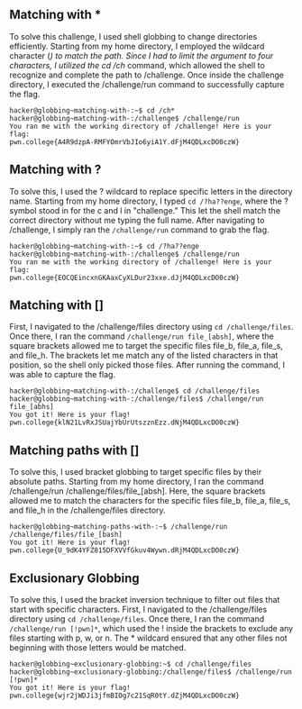 ##  Matching with *
To solve this challenge, I used shell globbing to change directories efficiently. Starting from my home directory, I employed the wildcard character (*) to match the path. Since I had to limit the argument to four characters, I utilized the cd /ch* command, which allowed the shell to recognize and complete the path to /challenge. Once inside the challenge directory, I executed the /challenge/run command to successfully capture the flag.
```
hacker@globbing~matching-with-:~$ cd /ch*
hacker@globbing~matching-with-:/challenge$ /challenge/run
You ran me with the working directory of /challenge! Here is your flag:
pwn.college{A4R9dzpA-RMFYOmrVbJIo6yiA1Y.dFjM4QDLxcDO0czW}
```
##  Matching with ?
To solve this, I used the ? wildcard to replace specific letters in the directory name. Starting from my home directory, I typed `cd /?ha??enge`, where the ? symbol stood in for the c and l in "challenge." This let the shell match the correct directory without me typing the full name. After navigating to /challenge, I simply ran the `/challenge/run` command to grab the flag.
```
hacker@globbing~matching-with-:~$ cd /?ha??enge
hacker@globbing~matching-with-:/challenge$ /challenge/run
You ran me with the working directory of /challenge! Here is your flag:
pwn.college{EOCQEincxnGKAaxCyXLDur23xxe.dJjM4QDLxcDO0czW}
```
##  Matching with []
First, I navigated to the /challenge/files directory using `cd /challenge/files`. Once there, I ran the command `/challenge/run file_[absh]`, where the square brackets allowed me to target the specific files file_b, file_a, file_s, and file_h. The brackets let me match any of the listed characters in that position, so the shell only picked those files. After running the command, I was able to capture the flag.
```
hacker@globbing~matching-with-:/challenge$ cd /challenge/files
hacker@globbing~matching-with-:/challenge/files$ /challenge/run file_[abhs]
You got it! Here is your flag!
pwn.college{klN21LvRxJSUajYbUrUtszznEzz.dNjM4QDLxcDO0czW}
```
##  Matching paths with []
To solve this, I used bracket globbing to target specific files by their absolute paths. Starting from my home directory, I ran the command /challenge/run /challenge/files/file_[absh]. Here, the square brackets allowed me to match the characters for the specific files file_b, file_a, file_s, and file_h in the /challenge/files directory.
```
hacker@globbing~matching-paths-with-:~$ /challenge/run /challenge/files/file_[bash]
You got it! Here is your flag!
pwn.college{U_9dK4YFZ815DFXVVfGkuv4Wywn.dRjM4QDLxcDO0czW}
```
##  Exclusionary Globbing
To solve this, I used the bracket inversion technique to filter out files that start with specific characters. First, I navigated to the /challenge/files directory using `cd /challenge/files`. Once there, I ran the command `/challenge/run [!pwn]*`, which used the ! inside the brackets to exclude any files starting with p, w, or n. The * wildcard ensured that any other files not beginning with those letters would be matched. 
```
hacker@globbing~exclusionary-globbing:~$ cd /challenge/files
hacker@globbing~exclusionary-globbing:/challenge/files$ /challenge/run [!pwn]*
You got it! Here is your flag!
pwn.college{wjr2jWDJi3jfmBIOg7c21SqR0tY.dZjM4QDLxcDO0czW}
```





